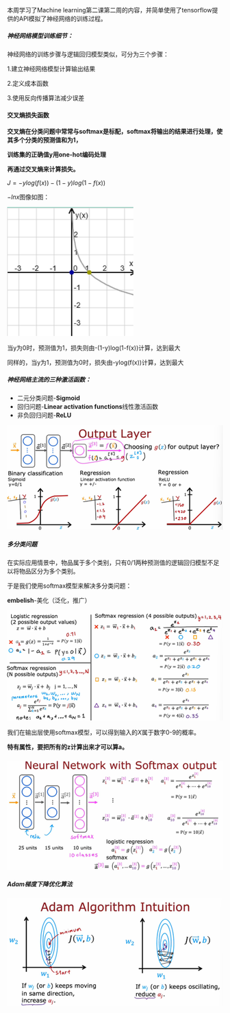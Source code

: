 本周学习了Machine learning第二课第二周的内容，并简单使用了tensorflow提供的API模拟了神经网络的训练过程。

##### 神经网络模型训练细节：

神经网络的训练步骤与逻辑回归模型类似，可分为三个步骤：

1.建立神经网络模型计算输出结果

2.定义成本函数

3.使用反向传播算法减少误差

#### 交叉熵损失函数

**交叉熵在分类问题中常常与softmax是标配，softmax将输出的结果进行处理，使其多个分类的预测值和为1，**

**训练集的正确值y用one-hot编码处理**

**再通过交叉熵来计算损失。**

$J = -ylog(f(x)) - (1-y)log(1-f(x))$ 

$-lnx$图像如图：

![image-20230623200543859](assets/image-20230623200543859.png)

当y为0时，预测值为1，损失则由-(1-y)log(1-f(x))计算，达到最大

同样的，当y为1，预测值为0时，损失由-ylog(f(x))计算，达到最大

##### 神经网络主流的三种激活函数：

- 二元分类问题-**Sigmoid**
- 回归问题-**Linear activation functions**线性激活函数
- 非负回归问题-**ReLU**

![image-20221127100640505](assets/image-20221127100640505-1685888058443-3.png)



##### 多分类问题

在实际应用情景中，物品属于多个类别，只有0/1两种预测值的逻辑回归模型不足以将物品区分为多个类别。

于是我们使用softmax模型来解决多分类问题：

**embelish**-美化（泛化，推广）

![image-20221127103035206](assets/image-20221127103035206.png)

我们在输出层使用softmax模型，可以得到输入的$X$属于数字0-9的概率。

**特有属性，要把所有的z计算出来才可以算a。**

![image-20221127113627875](assets/image-20221127113627875.png)

##### Adam梯度下降优化算法

![image-20221127141937129](assets/image-20221127141937129.png)
